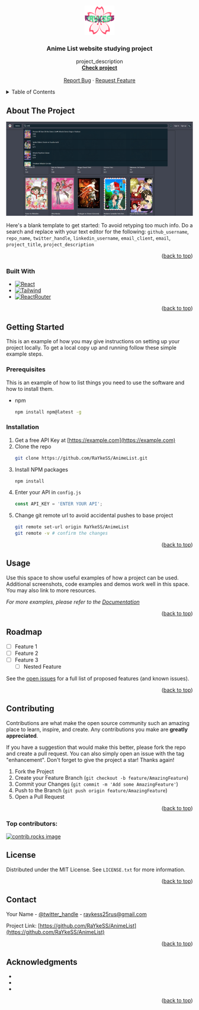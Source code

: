 <a id="readme-top"></a>

<div align="center">
  <a href="https://github.com/RaYkeSS/AnimeList">
    <img src="./git/logo.png" alt="Logo" width="80" height="80">
  </a>

<h3 align="center">Anime List website studying project</h3>

  <p align="center">
    project_description
    <br />
    <a href="https://github.com/RaYkeSS/AnimeList/tree/main/src"><strong>Check project</strong></a>
    <br />
    <br />
    <a href="https://github.com/RaYkeSS/AnimeList/issues/new?labels=bug&template=bug-report---.md">Report Bug</a>
    ·
    <a href="https://github.com/RaYkeSS/AnimeList/issues/new?labels=enhancement&template=feature-request---.md">Request Feature</a>
  </p>
</div>



<!-- TABLE OF CONTENTS -->
<details>
  <summary>Table of Contents</summary>
  <ol>
    <li>
      <a href="#about-the-project">About The Project</a>
      <ul>
        <li><a href="#built-with">Built With</a></li>
      </ul>
    </li>
    <li>
      <a href="#getting-started">Getting Started</a>
      <ul>
        <li><a href="#prerequisites">Prerequisites</a></li>
        <li><a href="#installation">Installation</a></li>
      </ul>
    </li>
    <li><a href="#usage">Usage</a></li>
    <li><a href="#roadmap">Roadmap</a></li>
    <li><a href="#contributing">Contributing</a></li>
    <li><a href="#license">License</a></li>
    <li><a href="#contact">Contact</a></li>
    <li><a href="#acknowledgments">Acknowledgments</a></li>
  </ol>
</details>



<!-- ABOUT THE PROJECT -->
## About The Project

[![Anime List website Screen Shot][product-screenshot]](https://raykess.ru)

Here's a blank template to get started: To avoid retyping too much info. Do a search and replace with your text editor for the following: `github_username`, `repo_name`, `twitter_handle`, `linkedin_username`, `email_client`, `email`, `project_title`, `project_description`

<p align="right">(<a href="#readme-top">back to top</a>)</p>



### Built With

* [![React][React.js]][React-url]
* [![Tailwind][tailwindcss]][tailwindcss-url]
* [![ReactRouter][ReactRouter]][ReactRouter-url]


<p align="right">(<a href="#readme-top">back to top</a>)</p>



<!-- GETTING STARTED -->
## Getting Started

This is an example of how you may give instructions on setting up your project locally.
To get a local copy up and running follow these simple example steps.

### Prerequisites

This is an example of how to list things you need to use the software and how to install them.
* npm
  ```sh
  npm install npm@latest -g
  ```

### Installation

1. Get a free API Key at [https://example.com](https://example.com)
2. Clone the repo
   ```sh
   git clone https://github.com/RaYkeSS/AnimeList.git
   ```
3. Install NPM packages
   ```sh
   npm install
   ```
4. Enter your API in `config.js`
   ```js
   const API_KEY = 'ENTER YOUR API';
   ```
5. Change git remote url to avoid accidental pushes to base project
   ```sh
   git remote set-url origin RaYkeSS/AnimeList
   git remote -v # confirm the changes
   ```

<p align="right">(<a href="#readme-top">back to top</a>)</p>



<!-- USAGE EXAMPLES -->
## Usage

Use this space to show useful examples of how a project can be used. Additional screenshots, code examples and demos work well in this space. You may also link to more resources.

_For more examples, please refer to the [Documentation](https://example.com)_

<p align="right">(<a href="#readme-top">back to top</a>)</p>



<!-- ROADMAP -->
## Roadmap

- [ ] Feature 1
- [ ] Feature 2
- [ ] Feature 3
    - [ ] Nested Feature

See the [open issues](https://github.com/RaYkeSS/AnimeList/issues) for a full list of proposed features (and known issues).

<p align="right">(<a href="#readme-top">back to top</a>)</p>



<!-- CONTRIBUTING -->
## Contributing

Contributions are what make the open source community such an amazing place to learn, inspire, and create. Any contributions you make are **greatly appreciated**.

If you have a suggestion that would make this better, please fork the repo and create a pull request. You can also simply open an issue with the tag "enhancement".
Don't forget to give the project a star! Thanks again!

1. Fork the Project
2. Create your Feature Branch (`git checkout -b feature/AmazingFeature`)
3. Commit your Changes (`git commit -m 'Add some AmazingFeature'`)
4. Push to the Branch (`git push origin feature/AmazingFeature`)
5. Open a Pull Request

<p align="right">(<a href="#readme-top">back to top</a>)</p>

### Top contributors:

<a href="https://github.com/RaYkeSS/AnimeList/graphs/contributors">
  <img src="https://contrib.rocks/image?repo=RaYkeSS/AnimeList" alt="contrib.rocks image" />
</a>



<!-- LICENSE -->
## License

Distributed under the MIT License. See `LICENSE.txt` for more information.

<p align="right">(<a href="#readme-top">back to top</a>)</p>



<!-- CONTACT -->
## Contact

Your Name - [@twitter_handle](https://twitter.com/twitter_handle) - raykess25rus@gmail.com

Project Link: [https://github.com/RaYkeSS/AnimeList](https://github.com/RaYkeSS/AnimeList)

<p align="right">(<a href="#readme-top">back to top</a>)</p>



<!-- ACKNOWLEDGMENTS -->
## Acknowledgments

* []()
* []()
* []()

<p align="right">(<a href="#readme-top">back to top</a>)</p>



<!-- MARKDOWN LINKS & IMAGES -->
<!-- https://www.markdownguide.org/basic-syntax/#reference-style-links -->
[contributors-shield]: https://img.shields.io/github/contributors/RaYkeSS/AnimeList.svg?style=for-the-badge
[contributors-url]: https://github.com/RaYkeSS/AnimeList/graphs/contributors
[forks-shield]: https://img.shields.io/github/forks/RaYkeSS/AnimeList.svg?style=for-the-badge
[forks-url]: https://github.com/RaYkeSS/AnimeList/network/members
[stars-shield]: https://img.shields.io/github/stars/RaYkeSS/AnimeList.svg?style=for-the-badge
[stars-url]: https://github.com/RaYkeSS/AnimeList/stargazers
[issues-shield]: https://img.shields.io/github/issues/RaYkeSS/AnimeList.svg?style=for-the-badge
[issues-url]: https://github.com/RaYkeSS/AnimeList/issues
[license-shield]: https://img.shields.io/github/license/RaYkeSS/AnimeList.svg?style=for-the-badge
[license-url]: https://github.com/RaYkeSS/AnimeList/blob/master/LICENSE.txt
[linkedin-shield]: https://img.shields.io/badge/-LinkedIn-black.svg?style=for-the-badge&logo=linkedin&colorB=555
[linkedin-url]: https://linkedin.com/in/linkedin_username
[product-screenshot]: git/screenshot.png

<!-- Stack -->
[React.js]: https://img.shields.io/badge/React-20232A?style=for-the-badge&logo=react&logoColor=61DAFB
[React-url]: https://reactjs.org/
[ReactRouter]: https://img.shields.io/badge/React_Router-CA4245?style=flat&logo=react-router&logoColor=white
[ReactRouter-url]: https://reactrouter.com/
[tailwindcss]: https://img.shields.io/badge/Tailwind_CSS-06B6D4?style=flat&logo=tailwind-css&logoColor=white
[tailwindcss-url]: https://tailwindcss.com/